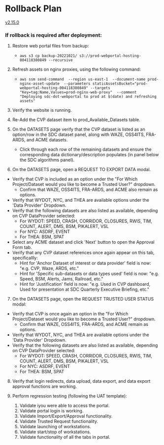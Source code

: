 # Rollback Plan

[v2.15.0](https://github.com/USDOT-SDC/sdc-dot-webportal/tree/2.15.0)


### If rollback is required after deployment:

1. Restore web portal files from backup:
   - `aws s3 cp backup-20221021/ s3://prod-webportal-hosting-004118380849 --recursive`


2. Refresh assets on nginx proxies, using the following command:
   - `aws ssm send-command 
   --region us-east-1 
   --document-name prod-nginx-asset-update 
   --parameters staticAssetsBucket="prod-webportal-hosting-004118380849" --targets "Key=tag:Name,Values=prod-nginx-web-proxy" 
   --comment "Deploying sdc-dot-webportal to prod at $(date) and refreshing assets"`


3. Verify the website is running.


4. Re-Add the CVP dataset item to prod_Available_Datasets table.


5. On the DATASETS page verify that the CVP dataset is listed as an option/row in the SDC dataset panel, along with WAZE, OSS4ITS, FRA-ARDS, and ACME datasets.
   - Click through each row of the remaining datasets and ensure the corresponding data dictionary/description populates (in panel below the  SDC algorithms panel).


6.  On the DATASETS page, open a REQUEST TO EXPORT DATA modal.
   - Verify that CVP is included as an option under the "For Which Project/Dataset would you like to become a Trusted User?" dropdown.
      - Confirm that WAZE, OSS4ITS, FRA-ARDS, and ACME also remain as options.
   - Verify that WYDOT, NYC, and THEA are available options under the 'Data Provider' Dropdown.
   - Verify that the following datasets are also listed as available, depending on CVP DataProvider selected:
      - For WYDOT: SPEED, CRASH, CORRIDOR, CLOSURES, RWIS, TIM, COUNT, ALERT, DMS, BSM, PIKALERT, VSL
      - For  NYC:  ASDRF, EVENT
      - For THEA:  BSM, SPAT
   - Select any ACME dataset and click 'Next' button to open the Approval Form tab.
   - Verify that any CVP dataset references once again appear on this tab, specificallly:
      - Hint for 'Anchor Dataset of interest or data provider' field is now: "e.g. CVP, Waze, ARDS, etc."
      - Hint for 'Specific sub-datasets or data types used' field is now: "e.g. Speed, BSM, Alerts, Jams, Railroad, etc."
      - Hint for 'Justification' field is now: "e.g. Used in CVP dashboard, Used for presentation at SDC Quarterly Executive Briefing, etc."


7.  On the DATASETS page, open the REQUEST TRUSTED USER STATUS modal:
   - Verify that CVP is once again an option in the "For Which Project/Dataset would you like to become a Trusted User?" dropdown.
      - Confirm that WAZE, OSS4ITS, FRA-ARDS, and ACME remain as options.
   - Verify that WYDOT, NYC, and THEA are available options under the 'Data Provider' Dropdown.
   - Verify that the following datasets are also listed as available, depending on CVP DataProvider selected:
      - For WYDOT: SPEED, CRASH, CORRIDOR, CLOSURES, RWIS, TIM, COUNT, ALERT, DMS, BSM, PIKALERT, VSL
      - For  NYC:  ASDRF, EVENT
      - For THEA:  BSM, SPAT


8. Verify that login redirects, data upload, data export, and data export approval functions are working.


9. Perform regression testing (following the UAT template):
   1. Validate iyou were able to access the portal.
   2. Validate portal login is working.
   3. Validate Import/Export/Approval functionality.
   4. Validate Trusted Request functionality.
   5. Validate launching of workstations. 
   6. Validate start/stop of workstations.
   7. Validate functionality of all the tabs in portal.


